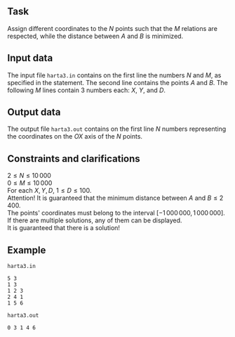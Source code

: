 ## Task

Assign different coordinates to the $N$ points such that the $M$ relations are respected, while the distance between $A$ and $B$ is minimized.

## Input data

The input file `harta3.in` contains on the first line the numbers $N$ and $M$, as specified in the statement. The second line contains the points $A$ and $B$. The following $M$ lines contain 3 numbers each: $X$, $Y$, and $D$.

## Output data

The output file `harta3.out` contains on the first line $N$ numbers representing the coordinates on the $OX$ axis of the $N$ points.

## Constraints and clarifications

$2 \leq N \leq 10\,000$  
$0 \leq M \leq 10\,000$  
For each $X, Y, D$, $1 \leq D \leq 100$.  
Attention! It is guaranteed that the minimum distance between $A$ and $B \leq 2\,400$.  
The points' coordinates must belong to the interval $[-1\,000\,000, 1\,000\,000]$.  
If there are multiple solutions, any of them can be displayed.  
It is guaranteed that there is a solution!

## Example

`harta3.in`  
```
5 3  
1 3  
1 2 3  
2 4 1  
1 5 6  
```

`harta3.out`  
```
0 3 1 4 6  
```